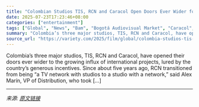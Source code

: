 ```yaml
---
title: "Colombian Studios TIS, RCN and Caracol Open Doors Ever Wider for International Business"
date: 2025-07-23T17:23:46+08:00
categories: ["entertainment"]
tags: ["Global", "News", "Bam", "Bogotá Audiovisual Market", "Caracol", "Jaguar Bite", "Netflix", "Rcn", "TIS"]
summary: "Colombia’s three major studios, TIS, RCN and Caracol, have opened their doors ever wider to the growing influx of international projects, lured by the country’s generous incentives. Since about five y"
source_url: "https://variety.com/2025/film/global/colombia-studios-tis-rcn-caracol-netflix-1236467468/"
---
```


Colombia’s three major studios, TIS, RCN and Caracol, have opened their doors ever wider to the growing influx of international projects, lured by the country’s generous incentives. Since about five years ago, RCN transitioned from being “a TV network with studios to a studio with a network,” said Alex Marín, VP of Distribution, who took [&#8230;]

---

*来源: [原文链接](https://variety.com/2025/film/global/colombia-studios-tis-rcn-caracol-netflix-1236467468/)*
